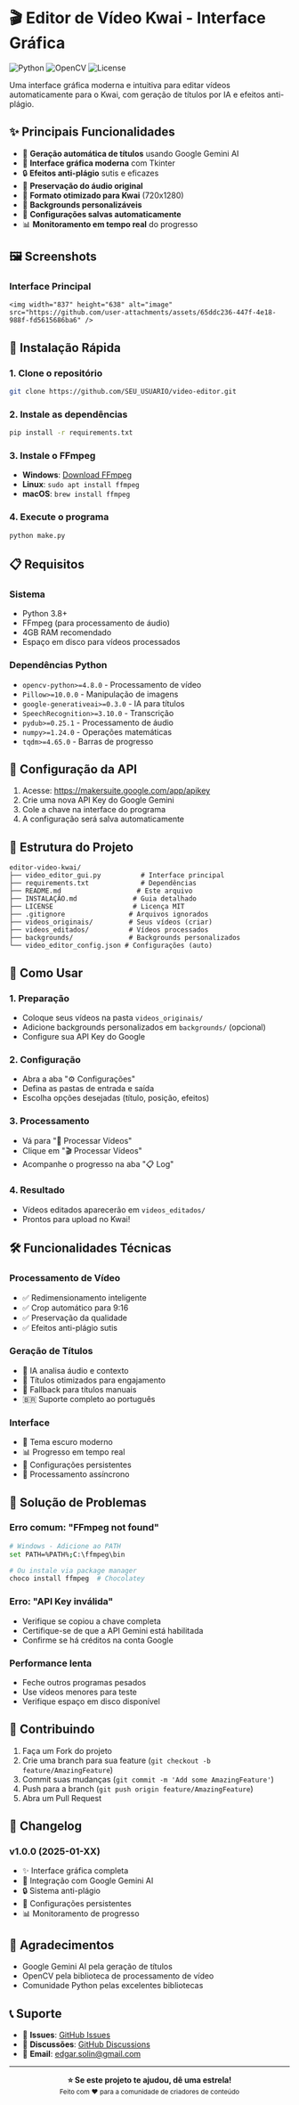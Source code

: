 # 🎬 Editor de Vídeo Kwai - Interface Gráfica

![Python](https://img.shields.io/badge/Python-3.8+-blue.svg)
![OpenCV](https://img.shields.io/badge/OpenCV-4.8+-green.svg)
![License](https://img.shields.io/badge/License-MIT-yellow.svg)

Uma interface gráfica moderna e intuitiva para editar vídeos automaticamente para o Kwai, com geração de títulos por IA e efeitos anti-plágio.

## ✨ Principais Funcionalidades

- 🤖 **Geração automática de títulos** usando Google Gemini AI
- 🎯 **Interface gráfica moderna** com Tkinter
- 🔒 **Efeitos anti-plágio** sutis e eficazes
- 🎵 **Preservação do áudio original**
- 📱 **Formato otimizado para Kwai** (720x1280)
- 🎨 **Backgrounds personalizáveis**
- 💾 **Configurações salvas automaticamente**
- 📊 **Monitoramento em tempo real** do progresso

## 🖼️ Screenshots

### Interface Principal
```
<img width="837" height="638" alt="image" src="https://github.com/user-attachments/assets/65ddc236-447f-4e18-988f-fd5615686ba6" />

```

## 🚀 Instalação Rápida

### 1. Clone o repositório
```bash
git clone https://github.com/SEU_USUARIO/video-editor.git
```

### 2. Instale as dependências
```bash
pip install -r requirements.txt
```

### 3. Instale o FFmpeg
- **Windows**: [Download FFmpeg](https://ffmpeg.org/download.html)
- **Linux**: `sudo apt install ffmpeg`
- **macOS**: `brew install ffmpeg`

### 4. Execute o programa
```bash
python make.py
```

## 📋 Requisitos

### Sistema
- Python 3.8+
- FFmpeg (para processamento de áudio)
- 4GB RAM recomendado
- Espaço em disco para vídeos processados

### Dependências Python
- `opencv-python>=4.8.0` - Processamento de vídeo
- `Pillow>=10.0.0` - Manipulação de imagens  
- `google-generativeai>=0.3.0` - IA para títulos
- `SpeechRecognition>=3.10.0` - Transcrição
- `pydub>=0.25.1` - Processamento de áudio
- `numpy>=1.24.0` - Operações matemáticas
- `tqdm>=4.65.0` - Barras de progresso

## 🔑 Configuração da API

1. Acesse: https://makersuite.google.com/app/apikey
2. Crie uma nova API Key do Google Gemini
3. Cole a chave na interface do programa
4. A configuração será salva automaticamente

## 📁 Estrutura do Projeto

```
editor-video-kwai/
├── video_editor_gui.py          # Interface principal
├── requirements.txt             # Dependências
├── README.md                   # Este arquivo
├── INSTALAÇÃO.md              # Guia detalhado
├── LICENSE                    # Licença MIT
├── .gitignore                # Arquivos ignorados
├── videos_originais/         # Seus vídeos (criar)
├── videos_editados/          # Vídeos processados
├── backgrounds/              # Backgrounds personalizados
└── video_editor_config.json # Configurações (auto)
```

## 🎯 Como Usar

### 1. Preparação
- Coloque seus vídeos na pasta `videos_originais/`
- Adicione backgrounds personalizados em `backgrounds/` (opcional)
- Configure sua API Key do Google

### 2. Configuração
- Abra a aba "⚙️ Configurações"
- Defina as pastas de entrada e saída
- Escolha opções desejadas (título, posição, efeitos)

### 3. Processamento
- Vá para "🎥 Processar Vídeos"
- Clique em "🎬 Processar Vídeos"
- Acompanhe o progresso na aba "📋 Log"

### 4. Resultado
- Vídeos editados aparecerão em `videos_editados/`
- Prontos para upload no Kwai!

## 🛠️ Funcionalidades Técnicas

### Processamento de Vídeo
- ✅ Redimensionamento inteligente
- ✅ Crop automático para 9:16
- ✅ Preservação da qualidade
- ✅ Efeitos anti-plágio sutis

### Geração de Títulos
- 🤖 IA analisa áudio e contexto
- 🎯 Títulos otimizados para engajamento
- 📝 Fallback para títulos manuais
- 🇧🇷 Suporte completo ao português

### Interface
- 🎨 Tema escuro moderno
- 📊 Progresso em tempo real  
- 💾 Configurações persistentes
- 🔄 Processamento assíncrono

## 🐛 Solução de Problemas

### Erro comum: "FFmpeg not found"
```bash
# Windows - Adicione ao PATH
set PATH=%PATH%;C:\ffmpeg\bin

# Ou instale via package manager
choco install ffmpeg  # Chocolatey
```

### Erro: "API Key inválida"
- Verifique se copiou a chave completa
- Certifique-se de que a API Gemini está habilitada
- Confirme se há créditos na conta Google

### Performance lenta
- Feche outros programas pesados
- Use vídeos menores para teste
- Verifique espaço em disco disponível

## 🤝 Contribuindo

1. Faça um Fork do projeto
2. Crie uma branch para sua feature (`git checkout -b feature/AmazingFeature`)
3. Commit suas mudanças (`git commit -m 'Add some AmazingFeature'`)
4. Push para a branch (`git push origin feature/AmazingFeature`)
5. Abra um Pull Request

## 📝 Changelog

### v1.0.0 (2025-01-XX)
- ✨ Interface gráfica completa
- 🤖 Integração com Google Gemini AI
- 🔒 Sistema anti-plágio
- 💾 Configurações persistentes
- 📊 Monitoramento de progresso

## 🙏 Agradecimentos

- Google Gemini AI pela geração de títulos
- OpenCV pela biblioteca de processamento de vídeo
- Comunidade Python pelas excelentes bibliotecas

## 📞 Suporte

- 🐛 **Issues**: [GitHub Issues](https://github.com/SEU_USUARIO/editor-video-kwai/issues)
- 💬 **Discussões**: [GitHub Discussions](https://github.com/SEU_USUARIO/editor-video-kwai/discussions)
- 📧 **Email**: edgar.solin@gmail.com

---

<p align="center">
  <b>⭐ Se este projeto te ajudou, dê uma estrela!</b><br>
  <sub>Feito com ❤️ para a comunidade de criadores de conteúdo</sub>
</p>
